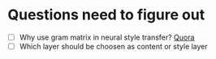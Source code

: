 # Questions need to figure out

- [ ] Why use gram matrix in neural style transfer? [Quora](https://qr.ae/TWIwhd)
- [ ] Which layer should be choosen as content or style layer  